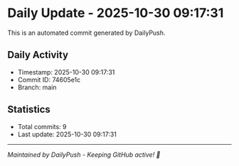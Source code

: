 # Daily Update - 2025-10-30 09:17:31

This is an automated commit generated by DailyPush.

## Daily Activity
- Timestamp: 2025-10-30 09:17:31
- Commit ID: 74605e1c
- Branch: main

## Statistics
- Total commits: 9
- Last update: 2025-10-30 09:17:31

---
*Maintained by DailyPush - Keeping GitHub active! 🚀*
